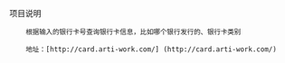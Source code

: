 项目说明  

        根据输入的银行卡号查询银行卡信息，比如哪个银行发行的、银行卡类别
        
        地址：[http://card.arti-work.com/] (http://card.arti-work.com/)
